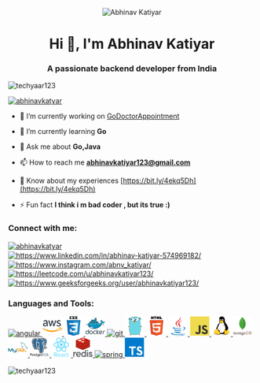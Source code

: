 <p align="center">
<img src="https://encrypted-tbn0.gstatic.com/images?q=tbn:ANd9GcSnDZtC5Mw0m_U-N_N7EFUVbgGSHihHpNaPiA&usqp=CAU" alt="Abhinav Katiyar"  height="300">
</p>

<h1 align="center">Hi 👋, I'm Abhinav Katiyar</h1>
<h3 align="center">A passionate backend developer from India</h3>

<p align="left"> <img src="https://komarev.com/ghpvc/?username=techyaar123&label=Profile%20views&color=0e75b6&style=flat" alt="techyaar123" /> </p>

<p align="left"> <a href="https://twitter.com/abhinavkatyar" target="blank"><img src="https://img.shields.io/twitter/follow/abhinavkatyar?logo=twitter&style=for-the-badge" alt="abhinavkatyar" /></a> </p>

- 🔭 I’m currently working on [GoDoctorAppointment](https://github.com/techyaar123/GoDoctorAppointment)

- 🌱 I’m currently learning **Go**

- 💬 Ask me about **Go,Java**

- 📫 How to reach me **abhinavkatiyar123@gmail.com**

- 📄 Know about my experiences [https://bit.ly/4ekq5Dh](https://bit.ly/4ekq5Dh)

- ⚡ Fun fact **I think i m bad coder , but its true :)**

<h3 align="left">Connect with me:</h3>
<p align="left">
<a href="https://twitter.com/abhinavkatyar" target="blank"><img align="center" src="https://raw.githubusercontent.com/rahuldkjain/github-profile-readme-generator/master/src/images/icons/Social/twitter.svg" alt="abhinavkatyar" height="30" width="40" /></a>
<a href="https://linkedin.com/in/https://www.linkedin.com/in/abhinav-katiyar-574969182/" target="blank"><img align="center" src="https://raw.githubusercontent.com/rahuldkjain/github-profile-readme-generator/master/src/images/icons/Social/linked-in-alt.svg" alt="https://www.linkedin.com/in/abhinav-katiyar-574969182/" height="30" width="40" /></a>
<a href="https://instagram.com/https://www.instagram.com/abnv_katiyar/" target="blank"><img align="center" src="https://raw.githubusercontent.com/rahuldkjain/github-profile-readme-generator/master/src/images/icons/Social/instagram.svg" alt="https://www.instagram.com/abnv_katiyar/" height="30" width="40" /></a>
<a href="https://www.leetcode.com/https://leetcode.com/u/abhinavkatiyar123/" target="blank"><img align="center" src="https://raw.githubusercontent.com/rahuldkjain/github-profile-readme-generator/master/src/images/icons/Social/leet-code.svg" alt="https://leetcode.com/u/abhinavkatiyar123/" height="30" width="40" /></a>
<a href="https://auth.geeksforgeeks.org/user/https://www.geeksforgeeks.org/user/abhinavkatiyar123/" target="blank"><img align="center" src="https://raw.githubusercontent.com/rahuldkjain/github-profile-readme-generator/master/src/images/icons/Social/geeks-for-geeks.svg" alt="https://www.geeksforgeeks.org/user/abhinavkatiyar123/" height="30" width="40" /></a>
</p>

<h3 align="left">Languages and Tools:</h3>
<p align="left"> <a href="https://angular.io" target="_blank" rel="noreferrer"> <img src="https://angular.io/assets/images/logos/angular/angular.svg" alt="angular" width="40" height="40"/> </a> <a href="https://aws.amazon.com" target="_blank" rel="noreferrer"> <img src="https://raw.githubusercontent.com/devicons/devicon/master/icons/amazonwebservices/amazonwebservices-original-wordmark.svg" alt="aws" width="40" height="40"/> </a> <a href="https://www.w3schools.com/css/" target="_blank" rel="noreferrer"> <img src="https://raw.githubusercontent.com/devicons/devicon/master/icons/css3/css3-original-wordmark.svg" alt="css3" width="40" height="40"/> </a> <a href="https://www.docker.com/" target="_blank" rel="noreferrer"> <img src="https://raw.githubusercontent.com/devicons/devicon/master/icons/docker/docker-original-wordmark.svg" alt="docker" width="40" height="40"/> </a> <a href="https://git-scm.com/" target="_blank" rel="noreferrer"> <img src="https://www.vectorlogo.zone/logos/git-scm/git-scm-icon.svg" alt="git" width="40" height="40"/> </a> <a href="https://golang.org" target="_blank" rel="noreferrer"> <img src="https://raw.githubusercontent.com/devicons/devicon/master/icons/go/go-original.svg" alt="go" width="40" height="40"/> </a> <a href="https://www.w3.org/html/" target="_blank" rel="noreferrer"> <img src="https://raw.githubusercontent.com/devicons/devicon/master/icons/html5/html5-original-wordmark.svg" alt="html5" width="40" height="40"/> </a> <a href="https://www.java.com" target="_blank" rel="noreferrer"> <img src="https://raw.githubusercontent.com/devicons/devicon/master/icons/java/java-original.svg" alt="java" width="40" height="40"/> </a> <a href="https://developer.mozilla.org/en-US/docs/Web/JavaScript" target="_blank" rel="noreferrer"> <img src="https://raw.githubusercontent.com/devicons/devicon/master/icons/javascript/javascript-original.svg" alt="javascript" width="40" height="40"/> </a> <a href="https://www.linux.org/" target="_blank" rel="noreferrer"> <img src="https://raw.githubusercontent.com/devicons/devicon/master/icons/linux/linux-original.svg" alt="linux" width="40" height="40"/> </a> <a href="https://www.mongodb.com/" target="_blank" rel="noreferrer"> <img src="https://raw.githubusercontent.com/devicons/devicon/master/icons/mongodb/mongodb-original-wordmark.svg" alt="mongodb" width="40" height="40"/> </a> <a href="https://www.mysql.com/" target="_blank" rel="noreferrer"> <img src="https://raw.githubusercontent.com/devicons/devicon/master/icons/mysql/mysql-original-wordmark.svg" alt="mysql" width="40" height="40"/> </a> <a href="https://www.postgresql.org" target="_blank" rel="noreferrer"> <img src="https://raw.githubusercontent.com/devicons/devicon/master/icons/postgresql/postgresql-original-wordmark.svg" alt="postgresql" width="40" height="40"/> </a> <a href="https://reactjs.org/" target="_blank" rel="noreferrer"> <img src="https://raw.githubusercontent.com/devicons/devicon/master/icons/react/react-original-wordmark.svg" alt="react" width="40" height="40"/> </a> <a href="https://redis.io" target="_blank" rel="noreferrer"> <img src="https://raw.githubusercontent.com/devicons/devicon/master/icons/redis/redis-original-wordmark.svg" alt="redis" width="40" height="40"/> </a> <a href="https://spring.io/" target="_blank" rel="noreferrer"> <img src="https://www.vectorlogo.zone/logos/springio/springio-icon.svg" alt="spring" width="40" height="40"/> </a> <a href="https://www.typescriptlang.org/" target="_blank" rel="noreferrer"> <img src="https://raw.githubusercontent.com/devicons/devicon/master/icons/typescript/typescript-original.svg" alt="typescript" width="40" height="40"/> </a> </p>

<p><img align="center" src="https://github-readme-stats.vercel.app/api/top-langs?username=techyaar123&show_icons=true&locale=en&layout=compact" alt="techyaar123" /></p>
